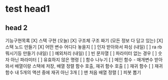 # test head1
## head 2

기능구현목록
[X] 스택 구현 (오늘)
    [X] 구조체 구조 짜기 (모든 정보 다 담고 있는)
    [X] 스택 노드 만들기
    [X] 어떤 변수 어디다 놓을지
[ ] 인자 받아와서 파싱 (내일)
[ ] ra rb 뭐시기등 만들기 (내일)
[ ] 예외처리 (내일)
	[ ] 빈 문자열
    [ ] 파라미터 없는 경우
    [ ] 숫자 아닌 파라미터
    [ ] 유효하지 않은 명령
[ ] 함수 나누기
    [ ] 메인 함수 - 매개변수 받아와서 배열이랑 스택에 저장, 배열 정렬 함수 호출, 재귀 함수 호출
    [ ] 재귀 함수
    [ ] 재귀 함수 내 5개의 액션 중에 재귀 아닌 3개
    [ ] 맨 처음 배열 정렬
    [ ] 피봇 뽑기